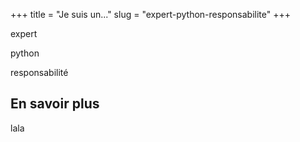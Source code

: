 +++
title = "Je suis un..."
slug = "expert-python-responsabilite"
+++


expert

python

responsabilité

## En savoir plus

lala

